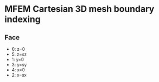 # MFEM Cartesian 3D mesh boundary indexing

## Face

- 0: z=0
- 5: z=sz
- 1: y=0
- 3: y=sy
- 4: x=0
- 2: x=sx
